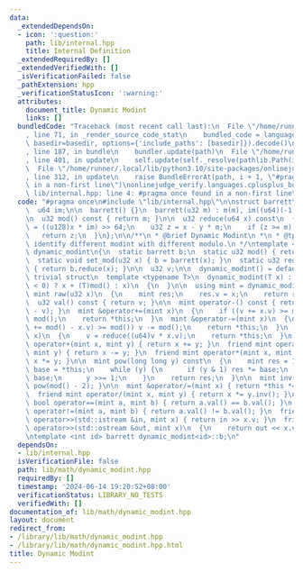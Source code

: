 ```yaml
---
data:
  _extendedDependsOn:
  - icon: ':question:'
    path: lib/internal.hpp
    title: Internal Definition
  _extendedRequiredBy: []
  _extendedVerifiedWith: []
  _isVerificationFailed: false
  _pathExtension: hpp
  _verificationStatusIcon: ':warning:'
  attributes:
    document_title: Dynamic Modint
    links: []
  bundledCode: "Traceback (most recent call last):\n  File \"/home/runner/.local/lib/python3.10/site-packages/onlinejudge_verify/documentation/build.py\"\
    , line 71, in _render_source_code_stat\n    bundled_code = language.bundle(stat.path,\
    \ basedir=basedir, options={'include_paths': [basedir]}).decode()\n  File \"/home/runner/.local/lib/python3.10/site-packages/onlinejudge_verify/languages/cplusplus.py\"\
    , line 187, in bundle\n    bundler.update(path)\n  File \"/home/runner/.local/lib/python3.10/site-packages/onlinejudge_verify/languages/cplusplus_bundle.py\"\
    , line 401, in update\n    self.update(self._resolve(pathlib.Path(included), included_from=path))\n\
    \  File \"/home/runner/.local/lib/python3.10/site-packages/onlinejudge_verify/languages/cplusplus_bundle.py\"\
    , line 312, in update\n    raise BundleErrorAt(path, i + 1, \"#pragma once found\
    \ in a non-first line\")\nonlinejudge_verify.languages.cplusplus_bundle.BundleErrorAt:\
    \ lib/internal.hpp: line 4: #pragma once found in a non-first line\n"
  code: "#pragma once\n#include \"lib/internal.hpp\"\n\nstruct barrett\n{\n  u32 m;\n\
    \  u64 im;\n\n  barrett() {}\n  barrett(u32 m) : m(m), im((u64)(-1) / m + 1) {}\n\
    \n  u32 mod() const { return m; }\n\n  u32 reduce(u64 x) const\n  {\n    u64 y\
    \ = ((u128)x * im) >> 64;\n    u32 z = x - y * m;\n    if (z >= m) z += m;\n \
    \   return z;\n  }\n};\n\n/**\n * @brief Dynamic Modint\n *\n * @tparam id To\
    \ identify different modint with different modulo.\n */\ntemplate <int id> struct\
    \ dynamic_modint\n{\n  static barrett b;\n  static u32 mod() { return b.m; }\n\
    \  static void set_mod(u32 x) { b = barrett(x); }\n  static u32 reduce(u64 x)\
    \ { return b.reduce(x); }\n\n  u32 v;\n\n  dynamic_modint() = default; // as a\
    \ trivial struct\n  template <typename T>\n  dynamic_modint(T x) : v((x % (T)mod()\
    \ < 0) ? x + (T)mod() : x)\n  {\n  }\n\n  using mint = dynamic_modint;\n\n  static\
    \ mint raw(u32 x)\n  {\n    mint res;\n    res.v = x;\n    return res;\n  }\n\n\
    \  u32 val() const { return v; }\n\n  mint operator-() const { return dynamic_modint(mod()\
    \ - v); }\n  mint &operator+=(mint x)\n  {\n    if ((v += x.v) >= mod()) v -=\
    \ mod();\n    return *this;\n  }\n  mint &operator-=(mint x)\n  {\n    if ((v\
    \ += mod() - x.v) >= mod()) v -= mod();\n    return *this;\n  }\n  mint &operator*=(mint\
    \ x)\n  {\n    v = reduce((u64)v * x.v);\n    return *this;\n  }\n  friend mint\
    \ operator+(mint x, mint y) { return x += y; }\n  friend mint operator-(mint x,\
    \ mint y) { return x -= y; }\n  friend mint operator*(mint x, mint y) { return\
    \ x *= y; }\n\n  mint pow(long long y) const\n  {\n    mint res = 1;\n    mint\
    \ base = *this;\n    while (y) {\n      if (y & 1) res *= base;\n      base *=\
    \ base;\n      y >>= 1;\n    }\n    return res;\n  }\n\n  mint inv() const { return\
    \ pow(mod() - 2); }\n\n  mint &operator/=(mint x) { return *this *= x.inv(); }\n\
    \  friend mint operator/(mint x, mint y) { return x *= y.inv(); }\n  \n  friend\
    \ bool operator==(mint a, mint b) { return a.val() == b.val(); }\n  friend bool\
    \ operator!=(mint a, mint b) { return a.val() != b.val(); }\n  friend std::istream\
    \ operator>>(std::istream &in, mint x) { return in >> x.v; }\n  friend std::ostream\
    \ operator>>(std::ostream &out, mint x)\n  {\n    return out << x.v;\n  }\n};\n\
    \ntemplate <int id> barrett dynamic_modint<id>::b;\n"
  dependsOn:
  - lib/internal.hpp
  isVerificationFile: false
  path: lib/math/dynamic_modint.hpp
  requiredBy: []
  timestamp: '2024-06-14 19:20:52+08:00'
  verificationStatus: LIBRARY_NO_TESTS
  verifiedWith: []
documentation_of: lib/math/dynamic_modint.hpp
layout: document
redirect_from:
- /library/lib/math/dynamic_modint.hpp
- /library/lib/math/dynamic_modint.hpp.html
title: Dynamic Modint
---
```


